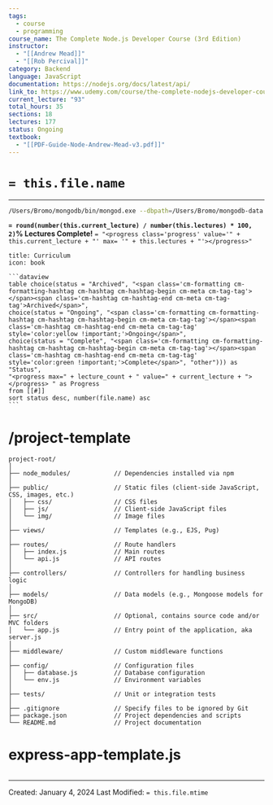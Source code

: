 ```yaml
---
tags:
  - course
  - programming
course_name: The Complete Node.js Developer Course (3rd Edition)
instructor:
  - "[[Andrew Mead]]"
  - "[[Rob Percival]]"
category: Backend
language: JavaScript
documentation: https://nodejs.org/docs/latest/api/
link_to: https://www.udemy.com/course/the-complete-nodejs-developer-course-2/
current_lecture: "93"
total_hours: 35
sections: 18
lectures: 177
status: Ongoing
textbook:
  - "[[PDF-Guide-Node-Andrew-Mead-v3.pdf]]"
---
```

# `= this.file.name`
---

```bash
/Users/Bromo/mongodb/bin/mongod.exe --dbpath=/Users/Bromo/mongodb-data
```

**`= round(number(this.current_lecture) / number(this.lectures) * 100, 2)`% Lectures Complete!**
`= "<progress class='progress' value='" + this.current_lecture + "' max= '" + this.lectures + "'></progress>"`

````ad-example
title: Curriculum
icon: book

```dataview
table choice(status = "Archived", "<span class='cm-formatting cm-formatting-hashtag cm-hashtag cm-hashtag-begin cm-meta cm-tag-tag'></span><span class='cm-hashtag cm-hashtag-end cm-meta cm-tag-tag'>Archived</span>",
choice(status = "Ongoing", "<span class='cm-formatting cm-formatting-hashtag cm-hashtag cm-hashtag-begin cm-meta cm-tag-tag'></span><span class='cm-hashtag cm-hashtag-end cm-meta cm-tag-tag' style='color:yellow !important;'>Ongoing</span>",
choice(status = "Complete", "<span class='cm-formatting cm-formatting-hashtag cm-hashtag cm-hashtag-begin cm-meta cm-tag-tag'></span><span class='cm-hashtag cm-hashtag-end cm-meta cm-tag-tag' style='color:green !important;'>Complete</span>", "other"))) as "Status",
"<progress max=" + lecture_count + " value=" + current_lecture + "> </progress> " as Progress
from [[#]]
sort status desc, number(file.name) asc
```

````
# /project-template

```less
project-root/
│
├── node_modules/            // Dependencies installed via npm
│
├── public/                  // Static files (client-side JavaScript, CSS, images, etc.)
│   ├── css/                 // CSS files
│   ├── js/                  // Client-side JavaScript files
│   └── img/                 // Image files
│
├── views/                   // Templates (e.g., EJS, Pug)
│
├── routes/                  // Route handlers
│   ├── index.js             // Main routes
│   └── api.js               // API routes
│
├── controllers/             // Controllers for handling business logic
│
├── models/                  // Data models (e.g., Mongoose models for MongoDB)
│
├── src/                     // Optional, contains source code and/or MVC folders
│   └── app.js               // Entry point of the application, aka server.js
│
├── middleware/              // Custom middleware functions
│
├── config/                  // Configuration files
│   ├── database.js          // Database configuration
│   └── env.js               // Environment variables
│
├── tests/                   // Unit or integration tests
│
├── .gitignore               // Specify files to be ignored by Git
├── package.json             // Project dependencies and scripts
└── README.md                // Project documentation
```

# express-app-template.js

```
```


---
Created: January 4, 2024
Last Modified: `= this.file.mtime`
